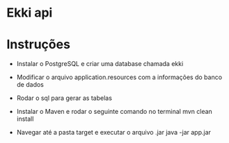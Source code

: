 # Ekki api

# Instruções

- Instalar o PostgreSQL e criar uma database chamada ekki

- Modificar o arquivo application.resources com a informações do banco de dados

- Rodar o sql para gerar as tabelas

- Instalar o Maven e rodar o seguinte comando no terminal mvn clean install

- Navegar até a pasta target e executar o arquivo .jar java -jar app.jar
